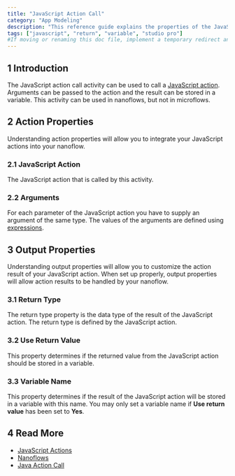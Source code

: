 ```yaml
---
title: "JavaScript Action Call"
category: "App Modeling"
description: "This reference guide explains the properties of the JavaScript action call activity."
tags: ["javascript", "return", "variable", "studio pro"]
#If moving or renaming this doc file, implement a temporary redirect and let the respective team know they should update the URL in the product. See Mapping to Products for more details.
---
```


## 1 Introduction

The JavaScript action call activity can be used to call a [JavaScript action](javascript-actions). Arguments can be passed to the action and the result can be stored in a variable. This activity can be used in nanoflows, but not in microflows.

## 2 Action Properties

Understanding action properties will allow you to integrate your JavaScript actions into your nanoflow.

### 2.1 JavaScript Action

The JavaScript action that is called by this activity.

### 2.2 Arguments

For each parameter of the JavaScript action you have to supply an argument of the same type. The values of the arguments are defined using [expressions](expressions).

## 3 Output Properties

Understanding output properties will allow you to customize the action result of your JavaScript action. When set up properly, output properties will allow action results to be handled by your nanoflow.

### 3.1 Return Type

The return type property is the data type of the result of the JavaScript action. The return type is defined by the JavaScript action.

### 3.2 Use Return Value

This property determines if the returned value from the JavaScript action should be stored in a variable.

### 3.3 Variable Name

This property determines if the result of the JavaScript action will be stored in a variable with this name. You may only set a variable name if **Use return value** has been set to **Yes**.

## 4 Read More

* [JavaScript Actions](jsactionsrefguide)
* [Nanoflows](nanoflows)
* [Java Action Call](java-action-call)